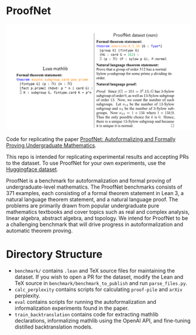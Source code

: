 # ProofNet
![proofsdiagram](./images/proofnet.png)

Code for replicating the paper [ProofNet: Autoformalizing and Formally Proving Undergraduate Mathematics](https://arxiv.org/abs/2302.12433). 

This repo is intended for replicating experimental results and accepting PRs to the dataset. To use ProofNet for your own experiments, use the [Huggingface dataset](https://huggingface.co/datasets/hoskinson-center/proofnet). 

ProofNet is a benchmark for autoformalization and formal proving of undergraduate-level mathematics. The ProofNet benchmarks consists of 371 examples, each consisting of a formal theorem statement in Lean 3, a natural language theorem statement, and a natural language proof. The problems are primarily drawn from popular undergraduate pure mathematics textbooks and cover topics such as real and complex analysis, linear algebra, abstract algebra, and topology. We intend for ProofNet to be a challenging benchmark that will drive progress in autoformalization and automatic theorem proving.

# Directory Structure 
- `benchmark/` contains `.lean` and TeX source files for maintaining the dataset. If you wish to open a PR for the dataset, modify the Lean and TeX source in `benchmark/benchmark_to_publish` and run `parse_files.py`. 
- `calc_perplexity` contains scripts for calculating `proof-pile` and `arXiv` perplexity. 
- `eval` contains scripts for running the autoformalization and informalization experiments found in the paper. 
- `train_backtranslation` contains code for extracting mathlib declarations, informalizing mathlib using the OpenAI API, and fine-tuning distilled backtranslation models. 



